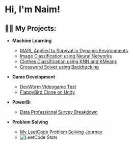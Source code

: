 <h1>Hi, I'm Naim! </h1>

<h2>👨‍💻 My Projects:</h2>

- <b>Machine Learning</b>
  - [MARL Applied to Survival in Dynamic Environments](https://github.com/naimmoltrasio/MARL-Applied-to-Survival-in-Dynamic-Environments)
  - [Image Classification using Neural Networks](https://github.com/naimmoltrasio/Image-Classification-using-Neural-Networks)
  - [Clothes Classification using KNN and KMeans](https://github.com/naimmoltrasio/Clothes-Classification-using-Machine-Learning)
  - [Crossword Solver using Backtracking](https://github.com/naimmoltrasio/Crossword-Solver-with-Backtracking-Algorithm)
- <b>Game Development</b>
  - [DevWorm Videogame Test](https://github.com/naimmoltrasio/DevWorm-Videogame-Test)
  - [FlappyBird Clone on Unity](https://github.com/naimmoltrasio/Flappy-Bird)
- <b>PowerBi</b>
  - [Data Professional Survey Breakdown](https://github.com/naimmoltrasio/Data-Professional-Survey-Breakdown/tree/main)

- <b>Problem Solving</b>
  - [My LeetCode Problem Solving Journey](https://github.com/naimmoltrasio/My-LeetCode-Problem-Solving-Journey)
  - ![LeetCode Stats](https://leetcard.jacoblin.cool/naimmoltrasio?theme=dark&font=Karma&ext=heatmap)

